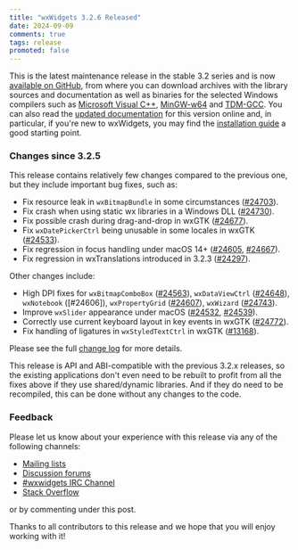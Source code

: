 ```yaml
---
title: "wxWidgets 3.2.6 Released"
date: 2024-09-09
comments: true
tags: release
promoted: false
---
```


This is the latest maintenance release in the stable 3.2 series and is now
[available on GitHub][release], from where you can download archives with the
library sources and documentation as well as binaries for the selected Windows
compilers such as [Microsoft Visual C++][msvc], [MinGW-w64][mingw64] and
[TDM-GCC][tdmgcc]. You can also read the [updated documentation] for this
version online and, in particular, if you're new to wxWidgets, you may find
the [installation guide] a good starting point.

[msvc]: https://visualstudio.microsoft.com/
[mingw64]: https://mingw-w64.org/
[tdmgcc]: https://jmeubank.github.io/tdm-gcc/
[release]: https://github.com/wxWidgets/wxWidgets/releases/tag/v3.2.6
[updated documentation]: https://docs.wxwidgets.org/3.2.6/
[installation guide]: https://docs.wxwidgets.org/3.2.6/overview_install.html

### Changes since 3.2.5

This release contains relatively few changes compared to the previous one,
but they include important bug fixes, such as:

- Fix resource leak in `wxBitmapBundle` in some circumstances ([#24703]).
- Fix crash when using static wx libraries in a Windows DLL ([#24730]).
- Fix possible crash during drag-and-drop in wxGTK ([#24677]).
- Fix `wxDatePickerCtrl` being unusable in some locales in wxGTK ([#24533]).
- Fix regression in focus handling under macOS 14+ ([#24605], [#24667]).
- Fix regression in wxTranslations introduced in 3.2.3 ([#24297]).

Other changes include:

- High DPI fixes for `wxBitmapComboBox` ([#24563]), `wxDataViewCtrl` ([#24648]),
  `wxNotebook` ([#24606]), `wxPropertyGrid` ([#24607]), `wxWizard` ([#24743]).
- Improve `wxSlider` appearance under macOS ([#24532], [#24539]).
- Correctly use current keyboard layout in key events in wxGTK ([#24772]).
- Fix handling of ligatures in `wxStyledTextCtrl` in wxGTK ([#13168]).

Please see the full [change log] for more details.

[#13168]: https://github.com/wxWidgets/wxWidgets/issues/13168
[#24297]: https://github.com/wxWidgets/wxWidgets/issues/24297
[#24532]: https://github.com/wxWidgets/wxWidgets/issues/24532
[#24533]: https://github.com/wxWidgets/wxWidgets/issues/24533
[#24539]: https://github.com/wxWidgets/wxWidgets/issues/24539
[#24563]: https://github.com/wxWidgets/wxWidgets/issues/24563
[#24605]: https://github.com/wxWidgets/wxWidgets/issues/24605
[#24607]: https://github.com/wxWidgets/wxWidgets/issues/24607
[#24648]: https://github.com/wxWidgets/wxWidgets/issues/24648
[#24667]: https://github.com/wxWidgets/wxWidgets/issues/24667
[#24677]: https://github.com/wxWidgets/wxWidgets/issues/24677
[#24703]: https://github.com/wxWidgets/wxWidgets/issues/24703
[#24730]: https://github.com/wxWidgets/wxWidgets/issues/24730
[#24743]: https://github.com/wxWidgets/wxWidgets/issues/24743
[#24772]: https://github.com/wxWidgets/wxWidgets/issues/24772

[change log]: https://raw.githubusercontent.com/wxWidgets/wxWidgets/v3.2.6/docs/changes.txt

This release is API and ABI-compatible with the previous 3.2.x releases, so
the existing applications don't even need to be rebuilt to profit from all the
fixes above if they use shared/dynamic libraries. And if they do need to be
recompiled, this can be done without any changes to the code.


### Feedback

Please let us know about your experience with this release via any of the
following channels:

* [Mailing lists](https://www.wxwidgets.org/support/mailing-lists/)
* [Discussion forums](https://forums.wxwidgets.org/)
* [#wxwidgets IRC Channel](https://www.wxwidgets.org/support/irc/)
* [Stack Overflow](https://stackoverflow.com/questions/tagged/wxwidgets)

or by commenting under this post.

Thanks to all contributors to this release and we hope that you will enjoy
working with it!
